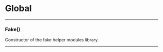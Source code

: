 # Global





* * *

### Fake() 

Constructor of the fake helper modules library.




* * *










